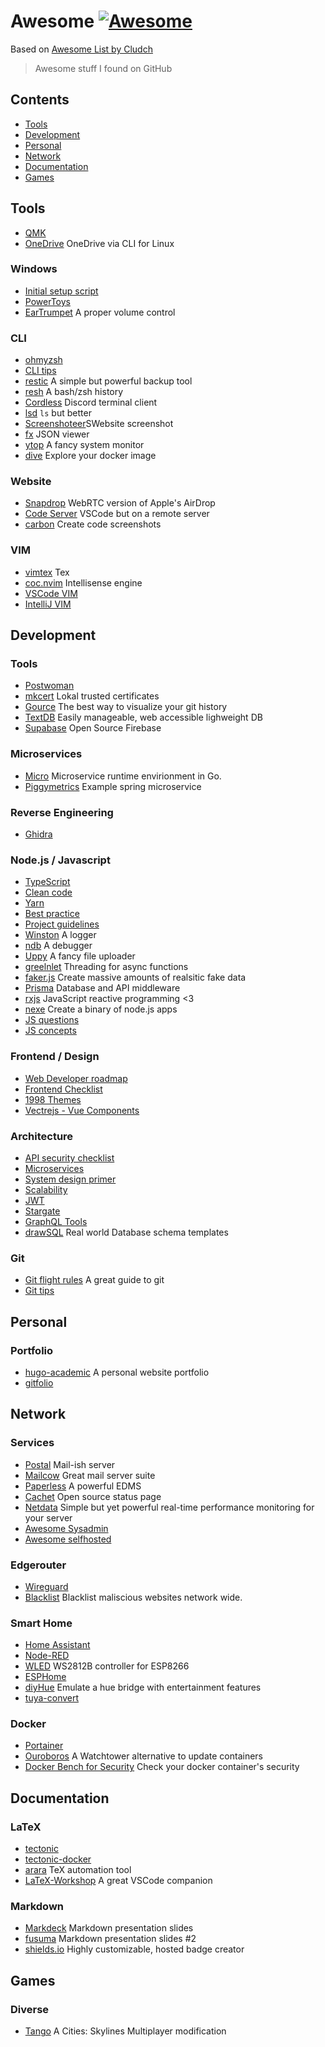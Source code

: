 # Awesome [![Awesome](https://awesome.re/badge.svg)](https://awesome.re)

Based on [Awesome List by Cludch](https://github.com/Cludch/Awesome)

> Awesome stuff I found on GitHub

## Contents

- [Tools](#tools)
- [Development](#development)
- [Personal](#personal)
- [Network](#network)
- [Documentation](#documentation)
- [Games](#games)

## Tools

- [QMK](https://github.com/qmk/qmk_firmware)
- [OneDrive](https://github.com/abraunegg/onedrive) OneDrive via CLI for Linux

### Windows

- [Initial setup script](https://github.com/Disassembler0/Win10-Initial-Setup-Script)
- [PowerToys](https://github.com/microsoft/PowerToys)
- [EarTrumpet](https://github.com/File-New-Project/EarTrumpet) A proper volume control

### CLI

- [ohmyzsh](https://github.com/ohmyzsh/ohmyzsh)
- [CLI tips](https://github.com/jlevy/the-art-of-command-line)
- [restic](https://github.com/restic/restic) A simple but powerful backup tool
- [resh](https://github.com/curusarn/resh) A bash/zsh history
- [Cordless](https://github.com/Bios-Marcel/cordless) Discord terminal client
- [lsd](https://github.com/Peltoche/lsd) `ls` but better
- [Screenshoteer](https://github.com/vladocar/screenshoteer)SWebsite screenshot
- [fx](https://github.com/antonmedv/fx) JSON viewer
- [ytop](https://github.com/cjbassi/ytop) A fancy system monitor
- [dive](https://github.com/wagoodman/dive) Explore your docker image

### Website

- [Snapdrop](https://snapdrop.net/) WebRTC version of Apple's AirDrop
- [Code Server](https://github.com/cdr/code-server) VSCode but on a remote server
- [carbon](https://github.com/carbon-app/carbon) Create code screenshots

### VIM

- [vimtex](https://github.com/lervag/vimtex) Tex
- [coc.nvim](https://github.com/neoclide/coc.nvim) Intellisense engine
- [VSCode VIM](https://github.com/VSCodeVim/Vim)
- [IntelliJ VIM](https://github.com/JetBrains/ideavim)

## Development

### Tools

- [Postwoman](https://github.com/liyasthomas/postwoman)
- [mkcert](https://github.com/FiloSottile/mkcert) Lokal trusted certificates
- [Gource](https://gource.io/) The best way to visualize your git history
- [TextDB](https://textdb.dev/) Easily manageable, web accessible lighweight DB
- [Supabase](https://supabase.io/) Open Source Firebase

### Microservices

- [Micro](https://github.com/micro/micro) Microservice runtime envirionment in Go.
- [Piggymetrics](https://github.com/sqshq/piggymetrics) Example spring microservice

### Reverse Engineering

- [Ghidra](https://github.com/NationalSecurityAgency/ghidra)

### Node.js / Javascript

- [TypeScript](https://github.com/microsoft/TypeScript)
- [Clean code](https://github.com/ryanmcdermott/clean-code-javascript)
- [Yarn](https://github.com/yarnpkg/yarn)
- [Best practice](https://github.com/goldbergyoni/nodebestpractices)
- [Project guidelines](https://github.com/elsewhencode/project-guidelines)
- [Winston](https://github.com/winstonjs/winston) A logger
- [ndb](https://github.com/GoogleChromeLabs/ndb) A debugger
- [Uppy](https://github.com/transloadit/uppy) A fancy file uploader
- [greelnlet](https://github.com/developit/greenlet) Threading for async functions
- [faker.js](https://github.com/Marak/faker.js) Create massive amounts of realsitic fake data
- [Prisma](https://github.com/prisma/prisma) Database and API middleware
- [rxjs](https://github.com/ReactiveX/rxjs) JavaScript reactive programming <3
- [nexe](https://github.com/nexe/nexe) Create a binary of node.js apps
- [JS questions](https://github.com/lydiahallie/javascript-questions)
- [JS concepts](https://github.com/leonardomso/33-js-concepts)

### Frontend / Design

- [Web Developer roadmap](https://github.com/kamranahmedse/developer-roadmap)
- [Frontend Checklist](https://github.com/thedaviddias/Front-End-Checklist)
- [1998 Themes](https://themes.1998.media/)
- [Vectrejs - Vue Components](https://github.com/vectrejs/vectre)

### Architecture

- [API security checklist](https://github.com/fy/API-Security-Checklist)
- [Microservices](https://github.com/mfornos/awesome-microservices)
- [System design primer](https://github.com/donnemartin/system-design-primer)
- [Scalability](https://github.com/binhnguyennus/awesome-scalability)
- [JWT](https://github.com/dwyl/learn-json-web-tokens)
- [Stargate](https://stargate.io/)
- [GraphQL Tools](https://www.graphql-tools.com/)
- [drawSQL](https://drawsql.app/templates) Real world Database schema templates

### Git

- [Git flight rules](https://github.com/k88hudson/git-flight-rules) A great guide to git
- [Git tips](https://github.com/git-tips/tips)

## Personal

### Portfolio

- [hugo-academic](https://github.com/gcushen/hugo-academic) A personal website portfolio
- [gitfolio](https://github.com/imfunniee/gitfolio)

## Network

### Services

- [Postal](https://github.com/postalhq/postal) Mail-ish server
- [Mailcow](https://github.com/mailcow/mailcow-dockerized) Great mail server suite
- [Paperless](https://github.com/the-paperless-project/paperless) A powerful EDMS
- [Cachet](https://github.com/CachetHQ/Cachet) Open source status page
- [Netdata](https://github.com/netdata/netdata) Simple but yet powerful real-time performance monitoring for your server
- [Awesome Sysadmin](https://github.com/n1trux/awesome-sysadmin)
- [Awesome selfhosted](https://github.com/awesome-selfhosted/awesome-selfhosted)

### Edgerouter

- [Wireguard](https://github.com/Lochnair/vyatta-wireguard)
- [Blacklist](https://github.com/britannic/blacklist) Blacklist maliscious websites network wide.

### Smart Home

- [Home Assistant](https://www.home-assistant.io/)
- [Node-RED](https://github.com/node-red/node-red)
- [WLED](https://github.com/Aircoookie/WLED) WS2812B controller for ESP8266
- [ESPHome](https://github.com/esphome/esphome)
- [diyHue](https://github.com/diyhue/diyHue) Emulate a hue bridge with entertainment features
- [tuya-convert](https://github.com/ct-Open-Source/tuya-convert)

### Docker

- [Portainer](https://portainer.io)
- [Ouroboros](https://github.com/pyouroboros/ouroboros) A Watchtower alternative to update containers
- [Docker Bench for Security](https://github.com/docker/docker-bench-security) Check your docker container's security

## Documentation

### LaTeX

- [tectonic](https://github.com/tectonic-typesetting/tectonic)
- [tectonic-docker](https://github.com/rekka/tectonic-docker)
- [arara](https://github.com/cereda/arara) TeX automation tool
- [LaTeX-Workshop](https://github.com/James-Yu/LaTeX-Workshop) A great VSCode companion

### Markdown

- [Markdeck](https://github.com/arnehilmann/markdeck) Markdown presentation slides
- [fusuma](https://github.com/hiroppy/fusuma) Markdown presentation slides #2
- [shields.io](https://shields.io/) Highly customizable, hosted badge creator

## Games

### Diverse

- [Tango](https://github.com/DominicMaas/Tango) A Cities: Skylines Multiplayer modification
